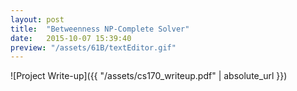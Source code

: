 ```yaml
---
layout: post
title:  "Betweenness NP-Complete Solver"
date:   2015-10-07 15:39:40
preview: "/assets/61B/textEditor.gif"
---
```


![Project Write-up]({{ "/assets/cs170_writeup.pdf" | absolute_url }})

